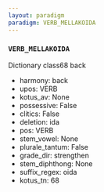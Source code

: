 ```yaml
---
layout: paradigm
paradigm: VERB_MELLAKOIDA
---
```

### ` VERB_MELLAKOIDA `

Dictionary class68 back
* harmony: back
* upos: VERB
* kotus_av: None
* possessive: False
* clitics: False
* deletion: ida
* pos: VERB
* stem_vowel: None
* plurale_tantum: False
* grade_dir: strengthen
* stem_diphthong: None
* suffix_regex: oida
* kotus_tn: 68
